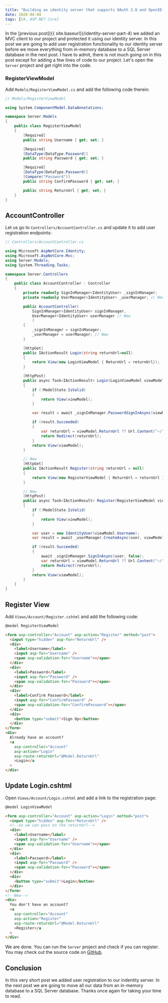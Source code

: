 ```yaml
---
title: "Building an identity server that supports OAuth 2.0 and OpenID Connect with ASP.NET Core and IdentityServer4 - Part 5"
date: 2020-04-04
tags: [C#, ASP.NET Core]
---
```


In the [previous post]({{ site.baseurl}}/identity-server-part-4) we added an MVC client to our project and protected it using our identity server. In this post we are going to add user registration functionality to our identity server before we move everything from in-memory database to a SQL Server database in the next post. I have to admit, there is not much going on in this post except for adding a few lines of code to our project. Let's open the `Server` project and get right into the code.

### RegisterViewModel

Add `Models/RegisterViewModel.cs` and add the following code therein:

```csharp
// Models/RegisterViewModel

using System.ComponentModel.DataAnnotations;

namespace Server.Models
{
    public class RegisterViewModel
    {
        [Required]
        public string Username { get; set; }

        [Required]
        [DataType(DataType.Password)]
        public string Password { get; set; }

        [Required]
        [DataType(DataType.Password)]
        [Compare("Password")]
        public string ConfirmPassword { get; set; }

        public string ReturnUrl { get; set; }
    }
}
```

## AccountController

Let us go to `Controllers/AccountController.cs` and update it to add user registration endpoints:

```csharp
// Controllers/AccountController.cs

using Microsoft.AspNetCore.Identity;
using Microsoft.AspNetCore.Mvc;
using Server.Models;
using System.Threading.Tasks;

namespace Server.Controllers
{
    public class AccountController : Controller
    {
        private readonly SignInManager<IdentityUser> _signInManager;
        private readonly UserManager<IdentityUser> _userManager; // New

        public AccountController(
            SignInManager<IdentityUser> signInManager,
            UserManager<IdentityUser> userManager // New
            )
        {
            _signInManager = signInManager;
            _userManager = userManager; // New
        }

        [HttpGet]
        public IActionResult Login(string returnUrl=null)
        {
            return View(new LoginViewModel { ReturnUrl = returnUrl});
        }

        [HttpPost]
        public async Task<IActionResult> Login(LoginViewModel viewModel)
        {
            if (!ModelState.IsValid)
            {
                return View(viewModel);
            }

            var result = await _signInManager.PasswordSignInAsync(viewModel.Username, viewModel.Password, false, false);

            if (result.Succeeded)
            {
                var returnUrl = viewModel.ReturnUrl ?? Url.Content("~/");
                return Redirect(returnUrl);
            }
            return View(viewModel);
        }

        // New
        [HttpGet]
        public IActionResult Register(string returnUrl = null)
        {
            return View(new RegisterViewModel { ReturnUrl = returnUrl });
        }

        // New
        [HttpPost]
        public async Task<IActionResult> Register(RegisterViewModel viewModel)
        {
            if (!ModelState.IsValid)
            {
                return View(viewModel);
            }

            var user = new IdentityUser(viewModel.Username);
            var result = await _userManager.CreateAsync(user, viewModel.Password);

            if (result.Succeeded)
            {
                await _signInManager.SignInAsync(user, false);
                var returnUrl = viewModel.ReturnUrl ?? Url.Content("~/");
                return Redirect(returnUrl);
            }
            return View(viewModel);
        }
    }
}
```

## Register View

Add `Views/Account/Register.cshtml` and add the following code:

```html
@model RegisterViewModel

<form asp-controller="Account" asp-action="Register" method="post">
  <input type="hidden" asp-for="ReturnUrl" />
  <div>
    <label>Username</label>
    <input asp-for="Username" />
    <span asp-validation-for="Username"></span>
  </div>
  <div>
    <label>Password</label>
    <input asp-for="Password" />
    <span asp-validation-for="Password"></span>
  </div>
  <div>
    <label>Confirm Password</label>
    <input asp-for="ConfirmPassword" />
    <span asp-validation-for="ConfirmPassword"></span>
  </div>
  <div>
    <button type="submit">Sign Up</button>
  </div>
</form>
<div>
  Already have an account?
  <a
    asp-controller="Account"
    asp-action="Login"
    asp-route-returnUrl="@Model.ReturnUrl"
    >Login</a
  >
</div>
```

## Update Login.cshtml

Open `Views/Account/Login.cshtml` and add a link to the registration page:

```html
@model LoginViewModel

<form asp-controller="Account" asp-action="Login" method="post">
  <input type="hidden" asp-for="ReturnUrl" />
  <!--So we can pass on the returnUrl-->
  <div>
    <label>Username</label>
    <input asp-for="Username" />
    <span asp-validation-for="Username"></span>
  </div>
  <div>
    <label>Password</label>
    <input asp-for="Password" />
    <span asp-validation-for="Password"></span>
  </div>
  <div>
    <button type="submit">Login</button>
  </div>
</form>
<!--New-->
<div>
  You don't have an account?
  <a
    asp-controller="Account"
    asp-action="Register"
    asp-route-returnUrl="@Model.ReturnUrl"
    >Register</a
  >
</div>
```

We are done. You can run the `Server` project and check if you can register. You may check out the source code on [GitHub](https://github.com/vince-nyanga/IdentityServerTutorial).

## Conclusion

In this very short post we added user registration to our indentity server. In the next post we are going to move all our data from an in-memory database to a SQL Server database. Thanks once again for taking your time to read.
